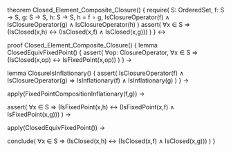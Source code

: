 theorem Closed_Element_Composite_Closure() {
  require(
    S: OrderedSet,
    f: S → S,
    g: S → S,
    h: S → S,
    h = f ∘ g,
    IsClosureOperator(f) ∧ IsClosureOperator(g) ∧ IsClosureOperator(h)
  )
  assert(
    ∀x ∈ S ⇒ (IsClosed(x,h) ↔ (IsClosed(x,f) ∧ IsClosed(x,g)))
  )
} ↔

proof Closed_Element_Composite_Closure() {
  lemma ClosedEquivFixedPoint() {
    assert(
      ∀op: ClosureOperator, ∀x ∈ S ⇒
      (IsClosed(x,op) ↔ IsFixedPoint(x,op))
    )
  } →
  
  lemma ClosureIsInflationary() {
    assert(
      IsClosureOperator(f) ∧ IsClosureOperator(g) ⇒
      IsInflationary(f) ∧ IsInflationary(g)
    )
  } →
  
  apply(FixedPointCompositionInflationary(f,g)) →
  
  assert(
    ∀x ∈ S ⇒ (IsFixedPoint(x,h) ↔ (IsFixedPoint(x,f) ∧ IsFixedPoint(x,g)))
  ) →
  
  apply(ClosedEquivFixedPoint()) →
  
  conclude(
    ∀x ∈ S ⇒ (IsClosed(x,h) ↔ (IsClosed(x,f) ∧ IsClosed(x,g)))
  )
}